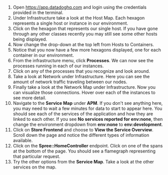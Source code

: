 1.  Open https://app.datadoghq.com and login using the credentials provided in the terminal. 
2.  Under Infrastructure take a look at the Host Map. Each hexagon represents a single host or instance in our environment. 
3.  Click on the hexagon that represents our single host. If you have gone through any other classes recently you may still see some other hosts being displayed.
4.  Now change the drop-down at the top left from Hosts to Containers. 
5.  Notice that you now have a few more hexagons displayed, one for each container in our environment. 
6.  From the infrastructure menu, click **Processes**. We can now see the processes running in each of our instances.
7.  Click on any of the processes that you recognize and look around.
8.  Take a look at Network under Infrastructure. Here you can see the amount of network traffic traveling between our nodes.
9.  Finally take a look at the Network Map under Infrastructure. Now you can visualize those connections. Hover over each of the instances to see more detail.
10. Navigate to the **Service Map** under **APM**. If you don't see anything here, you may need to wait a few minutes for data to start to appear here. You should see each of the services of the application and how they are linked to each other. If you see **No services reported for env:none**, then change the environment dropdown from **env:none** to **env:development**.
11. Click on **Store Frontend** and choose to **View the Service Overview**. Scroll down the page and notice the different types of information available. 
12. Click on the **Spree::HomeController** endpoint. Click on one of the spans at the bottom of the page. You should see a flamegraph representing that particular request. 
13. Try the other options from the **Service Map**. Take a look at the other services on the map.

